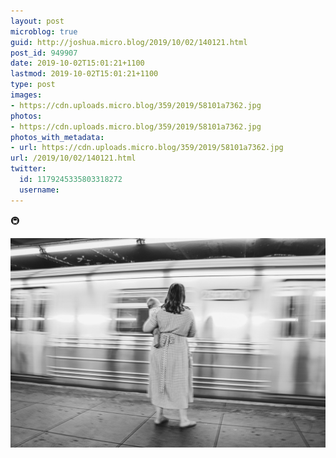 ```yaml
---
layout: post
microblog: true
guid: http://joshua.micro.blog/2019/10/02/140121.html
post_id: 949907
date: 2019-10-02T15:01:21+1100
lastmod: 2019-10-02T15:01:21+1100
type: post
images:
- https://cdn.uploads.micro.blog/359/2019/58101a7362.jpg
photos:
- https://cdn.uploads.micro.blog/359/2019/58101a7362.jpg
photos_with_metadata:
- url: https://cdn.uploads.micro.blog/359/2019/58101a7362.jpg
url: /2019/10/02/140121.html
twitter:
  id: 1179245335803318272
  username: 
---
```

🚇 

<a href="https://joshwithers.blog/uploads/2019/58101a7362.jpg"><img src="uploads/2019/58101a7362.jpg" width="600" height="400" alt="" style="height: auto;" class="sunlit_image" /></a>

